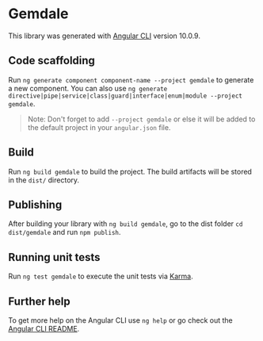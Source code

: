 # Gemdale

This library was generated with [Angular CLI](https://github.com/angular/angular-cli) version 10.0.9.

## Code scaffolding

Run `ng generate component component-name --project gemdale` to generate a new component. You can also use `ng generate directive|pipe|service|class|guard|interface|enum|module --project gemdale`.
> Note: Don't forget to add `--project gemdale` or else it will be added to the default project in your `angular.json` file. 

## Build

Run `ng build gemdale` to build the project. The build artifacts will be stored in the `dist/` directory.

## Publishing

After building your library with `ng build gemdale`, go to the dist folder `cd dist/gemdale` and run `npm publish`.

## Running unit tests

Run `ng test gemdale` to execute the unit tests via [Karma](https://karma-runner.github.io).

## Further help

To get more help on the Angular CLI use `ng help` or go check out the [Angular CLI README](https://github.com/angular/angular-cli/blob/master/README.md).
